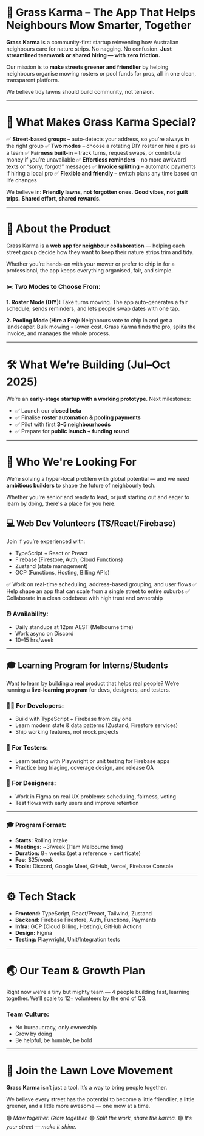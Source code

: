 # 🌱 Grass Karma – The App That Helps Neighbours Mow Smarter, Together

**Grass Karma** is a community-first startup reinventing how Australian neighbours care for nature strips.
No nagging. No confusion. **Just streamlined teamwork or shared hiring — with zero friction.**

Our mission is to **make streets greener and friendlier** by helping neighbours organise mowing rosters or pool funds for pros, all in one clean, transparent platform.

We believe tidy lawns should build community, not tension.

---

# 🚜 What Makes Grass Karma Special?

✅ **Street-based groups** – auto-detects your address, so you're always in the right group
✅ **Two modes** – choose a rotating DIY roster or hire a pro as a team
✅ **Fairness built-in** – track turns, request swaps, or contribute money if you’re unavailable
✅ **Effortless reminders** – no more awkward texts or “sorry, forgot!” messages
✅ **Invoice splitting** – automatic payments if hiring a local pro
✅ **Flexible and friendly** – switch plans any time based on life changes

We believe in:
**Friendly lawns, not forgotten ones.**
**Good vibes, not guilt trips.**
**Shared effort, shared rewards.**

---

# 🌼 About the Product

Grass Karma is a **web app for neighbour collaboration** — helping each street group decide how they want to keep their nature strips trim and tidy.

Whether you’re hands-on with your mower or prefer to chip in for a professional, the app keeps everything organised, fair, and simple.

### ✂️ Two Modes to Choose From:

**1. Roster Mode (DIY):**
Take turns mowing. The app auto-generates a fair schedule, sends reminders, and lets people swap dates with one tap.

**2. Pooling Mode (Hire a Pro):**
Neighbours vote to chip in and get a landscaper. Bulk mowing = lower cost. Grass Karma finds the pro, splits the invoice, and manages the whole process.

---

# 🛠️ What We’re Building (Jul–Oct 2025)

We’re an **early-stage startup with a working prototype**. Next milestones:

* ✅ Launch our **closed beta**
* ✅ Finalise **roster automation & pooling payments**
* ✅ Pilot with first **3–5 neighbourhoods**
* ✅ Prepare for **public launch + funding round**

---

# 💼 Who We're Looking For

We’re solving a hyper-local problem with global potential — and we need **ambitious builders** to shape the future of neighbourly tech.

Whether you're senior and ready to lead, or just starting out and eager to learn by doing, there's a place for you here.

## 💻 Web Dev Volunteers (TS/React/Firebase)

Join if you’re experienced with:

* TypeScript + React or Preact
* Firebase (Firestore, Auth, Cloud Functions)
* Zustand (state management)
* GCP (Functions, Hosting, Billing APIs)

✅ Work on real-time scheduling, address-based grouping, and user flows
✅ Help shape an app that can scale from a single street to entire suburbs
✅ Collaborate in a clean codebase with high trust and ownership

### ⏰ Availability:

* Daily standups at 12pm AEST (Melbourne time)
* Work async on Discord
* 10–15 hrs/week

---

## 🎓 Learning Program for Interns/Students

Want to learn by building a real product that helps real people?
We’re running a **live-learning program** for devs, designers, and testers.

### 👨‍💻 For Developers:

* Build with TypeScript + Firebase from day one
* Learn modern state & data patterns (Zustand, Firestore services)
* Ship working features, not mock projects

### 🧪 For Testers:

* Learn testing with Playwright or unit testing for Firebase apps
* Practice bug triaging, coverage design, and release QA

### 🎨 For Designers:

* Work in Figma on real UX problems: scheduling, fairness, voting
* Test flows with early users and improve retention

---

### 🎓 Program Format:

* **Starts:** Rolling intake
* **Meetings:** \~3/week (11am Melbourne time)
* **Duration:** 8+ weeks (get a reference + certificate)
* **Fee:** \$25/week
* **Tools:** Discord, Google Meet, GitHub, Vercel, Firebase Console

---

# ⚙️ Tech Stack

* **Frontend:** TypeScript, React/Preact, Tailwind, Zustand
* **Backend:** Firebase Firestore, Auth, Functions, Payments
* **Infra:** GCP (Cloud Billing, Hosting), GitHub Actions
* **Design:** Figma
* **Testing:** Playwright, Unit/Integration tests

---

# 🌏 Our Team & Growth Plan

Right now we’re a tiny but mighty team — 4 people building fast, learning together.
We’ll scale to 12+ volunteers by the end of Q3.

### Team Culture:

* No bureaucracy, only ownership
* Grow by doing
* Be helpful, be humble, be bold

---

# 🌻 Join the Lawn Love Movement

**Grass Karma** isn’t just a tool. It’s a way to bring people together.

We believe every street has the potential to become a little friendlier, a little greener, and a little more awesome — one mow at a time.

🟢 *Mow together. Grow together.*
🟢 *Split the work, share the karma.*
🟢 *It’s your street — make it shine.*

